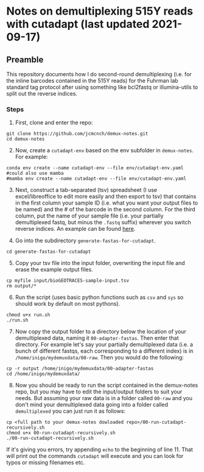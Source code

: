 # Notes on demultiplexing 515Y reads with cutadapt (last updated 2021-09-17)

## Preamble

This repository documents how I do second-round demultiplexing (i.e. for the inline barcodes contained in the 515Y reads) for the Fuhrman lab standard tag protocol after using something like bcl2fastq or illumina-utils to split out the reverse indices.

### Steps

1. First, clone and enter the repo:

```
git clone https://github.com/jcmcnch/demux-notes.git
cd demux-notes
```

2. Now, create a `cutadapt-env` based on the env subfolder in `demux-notes`. For example:

```
conda env create --name cutadapt-env --file env/cutadapt-env.yaml
#could also use mamba
#mamba env create --name cutadapt-env --file env/cutadapt-env.yaml
```

3. Next, construct a tab-separated (tsv) spreadsheet (I use excel/libreoffice to edit more easily and then export to tsv) that contains in the first column your sample ID (i.e. what you want your output files to be named) and the # of the barcode in the second column. For the third column, put the name of your sample file (i.e. your partially demultiplexed fastq, but minus the `.fastq` suffix) wherever you switch reverse indices. An example can be found [here](https://github.com/jcmcnch/demux-notes/blob/master/generate-fastas-for-cutadapt/input/bioGEOTRACES-sample-input.tsv).

4. Go into the subdirectory `generate-fastas-for-cutadapt`.
```
cd generate-fastas-for-cutadapt
```

5. Copy your tsv file into the input folder, overwriting the input file and erase the example output files.

```
cp myfile input/bioGEOTRACES-sample-input.tsv
rm output/*
```

6. Run the script (uses basic python functions such as `csv` and `sys` so should work by default on most pythons).

```
chmod u+x run.sh
./run.sh
```

7. Now copy the output folder to a directory below the location of your demultiplexed data, naming it `00-adapter-fastas`. Then enter that directory. For example let's say your partially demultiplexed data (i.e. a bunch of different fastqs, each corresponding to a different index) is in `/home/inigo/mydemuxdata/00-raw`. Then you would do the following:

```
cp -r output /home/inigo/mydemuxdata/00-adapter-fastas
cd /home/inigo/mydemuxdata/
```

8. Now you should be ready to run the script contained in the demux-notes repo, but you may have to edit the input/output folders to suit your needs. But assuming your raw data is in a folder called `00-raw` and you don't mind your demultiplexed data going into a folder called `demultiplexed` you can just run it as follows:

```
cp <full path to your demux-notes dowloaded repo>/00-run-cutadapt-recursively.sh
chmod u+x 00-run-cutadapt-recursively.sh
./00-run-cutadapt-recursively.sh
```

If it's giving you errors, try appending `echo` to the beginning of line 11. That will print out the commands `cutadapt` will execute and you can look for typos or missing filenames etc.
